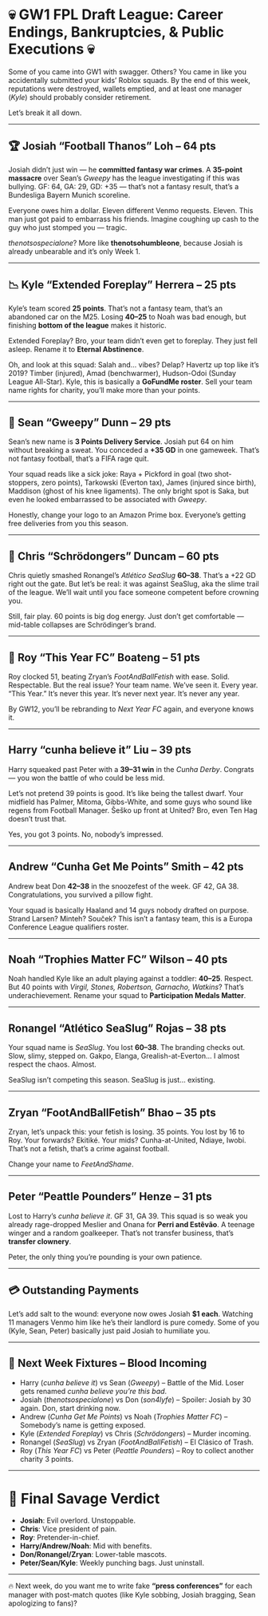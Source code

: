 # 💀 GW1 FPL Draft League: Career Endings, Bankruptcies, & Public Executions 💀  

Some of you came into GW1 with swagger. Others? You came in like you accidentally submitted your kids’ Roblox squads. By the end of this week, reputations were destroyed, wallets emptied, and at least one manager (*Kyle*) should probably consider retirement.  

Let’s break it all down.  

---

## 🏆 Josiah “Football Thanos” Loh – 64 pts  
Josiah didn’t just win — he **committed fantasy war crimes**. A **35-point massacre** over Sean’s *Gweepy* has the league investigating if this was bullying. GF: 64, GA: 29, GD: +35 — that’s not a fantasy result, that’s a Bundesliga Bayern Munich scoreline.  

Everyone owes him a dollar. Eleven different Venmo requests. Eleven. This man just got paid to embarrass his friends. Imagine coughing up cash to the guy who just stomped you — tragic.  

*thenotsospecialone*? More like **thenotsohumbleone**, because Josiah is already unbearable and it’s only Week 1.  

---

## 📉 Kyle “Extended Foreplay” Herrera – 25 pts  
Kyle’s team scored **25 points**. That’s not a fantasy team, that’s an abandoned car on the M25. Losing **40–25** to Noah was bad enough, but finishing **bottom of the league** makes it historic.  

Extended Foreplay? Bro, your team didn’t even get to foreplay. They just fell asleep. Rename it to **Eternal Abstinence**.  

Oh, and look at this squad: Salah and… vibes? Delap? Havertz up top like it’s 2019? Timber (injured), Amad (benchwarmer), Hudson-Odoi (Sunday League All-Star). Kyle, this is basically a **GoFundMe roster**. Sell your team name rights for charity, you’ll make more than your points.  

---

## 💸 Sean “Gweepy” Dunn – 29 pts  
Sean’s new name is **3 Points Delivery Service**. Josiah put 64 on him without breaking a sweat. You conceded a **+35 GD** in one gameweek. That’s not fantasy football, that’s a FIFA rage quit.  

Your squad reads like a sick joke: Raya + Pickford in goal (two shot-stoppers, zero points), Tarkowski (Everton tax), James (injured since birth), Maddison (ghost of his knee ligaments). The only bright spot is Saka, but even he looked embarrassed to be associated with *Gweepy*.  

Honestly, change your logo to an Amazon Prime box. Everyone’s getting free deliveries from you this season.  

---

## 🥈 Chris “Schrödongers” Duncam – 60 pts  
Chris quietly smashed Ronangel’s *Atlético SeaSlug* **60–38**. That’s a +22 GD right out the gate. But let’s be real: it was against SeaSlug, aka the slime trail of the league. We’ll wait until you face someone competent before crowning you.  

Still, fair play. 60 points is big dog energy. Just don’t get comfortable — mid-table collapses are Schrödinger’s brand.  

---

## 🥉 Roy “This Year FC” Boateng – 51 pts  
Roy clocked 51, beating Zryan’s *FootAndBallFetish* with ease. Solid. Respectable. But the real issue? Your team name. We’ve seen it. Every year. “This Year.” It’s never this year. It’s never next year. It’s never any year.  

By GW12, you’ll be rebranding to *Next Year FC* again, and everyone knows it.  

---

## Harry “cunha believe it” Liu – 39 pts  
Harry squeaked past Peter with a **39–31 win** in the *Cunha Derby*. Congrats — you won the battle of who could be less mid.  

Let’s not pretend 39 points is good. It’s like being the tallest dwarf. Your midfield has Palmer, Mitoma, Gibbs-White, and some guys who sound like regens from Football Manager. Šeško up front at United? Bro, even Ten Hag doesn’t trust that.  

Yes, you got 3 points. No, nobody’s impressed.  

---

## Andrew “Cunha Get Me Points” Smith – 42 pts  
Andrew beat Don **42–38** in the snoozefest of the week. GF 42, GA 38. Congratulations, you survived a pillow fight.  

Your squad is basically Haaland and 14 guys nobody drafted on purpose. Strand Larsen? Minteh? Souček? This isn’t a fantasy team, this is a Europa Conference League qualifiers roster.  

---

## Noah “Trophies Matter FC” Wilson – 40 pts  
Noah handled Kyle like an adult playing against a toddler: **40–25**. Respect. But 40 points with *Virgil, Stones, Robertson, Garnacho, Watkins*? That’s underachievement. Rename your squad to **Participation Medals Matter**.  

---

## Ronangel “Atlético SeaSlug” Rojas – 38 pts  
Your squad name is *SeaSlug*. You lost **60–38**. The branding checks out. Slow, slimy, stepped on. Gakpo, Elanga, Grealish-at-Everton… I almost respect the chaos. Almost.  

SeaSlug isn’t competing this season. SeaSlug is just… existing.  

---

## Zryan “FootAndBallFetish” Bhao – 35 pts  
Zryan, let’s unpack this: your fetish is losing. 35 points. You lost by 16 to Roy. Your forwards? Ekitiké. Your mids? Cunha-at-United, Ndiaye, Iwobi. That’s not a fetish, that’s a crime against football.  

Change your name to *FeetAndShame*.  

---

## Peter “Peattle Pounders” Henze – 31 pts  
Lost to Harry’s *cunha believe it*. GF 31, GA 39. This squad is so weak you already rage-dropped Meslier and Onana for **Perri and Estêvão**. A teenage winger and a random goalkeeper. That’s not transfer business, that’s **transfer clownery**.  

Peter, the only thing you’re pounding is your own patience.  

---

## 💳 Outstanding Payments  
Let’s add salt to the wound: everyone now owes Josiah **$1 each**. Watching 11 managers Venmo him like he’s their landlord is pure comedy. Some of you (Kyle, Sean, Peter) basically just paid Josiah to humiliate you.  

---

## 📅 Next Week Fixtures – Blood Incoming  
- Harry (*cunha believe it*) vs Sean (*Gweepy*) – Battle of the Mid. Loser gets renamed *cunha believe you’re this bad*.  
- Josiah (*thenotsospecialone*) vs Don (*son4lyfe*) – Spoiler: Josiah by 30 again. Don, start drinking now.  
- Andrew (*Cunha Get Me Points*) vs Noah (*Trophies Matter FC*) – Somebody’s name is getting exposed.  
- Kyle (*Extended Foreplay*) vs Chris (*Schrödongers*) – Murder incoming.  
- Ronangel (*SeaSlug*) vs Zryan (*FootAndBallFetish*) – El Clásico of Trash.  
- Roy (*This Year FC*) vs Peter (*Peattle Pounders*) – Roy to collect another charity 3 points.  

---

# 🎤 Final Savage Verdict  
- **Josiah**: Evil overlord. Unstoppable.  
- **Chris**: Vice president of pain.  
- **Roy**: Pretender-in-chief.  
- **Harry/Andrew/Noah**: Mid with benefits.  
- **Don/Ronangel/Zryan**: Lower-table mascots.  
- **Peter/Sean/Kyle**: Weekly punching bags. Just uninstall.  

---

🔥 Next week, do you want me to write fake **“press conferences”** for each manager with post-match quotes (like Kyle sobbing, Josiah bragging, Sean apologizing to fans)?  
